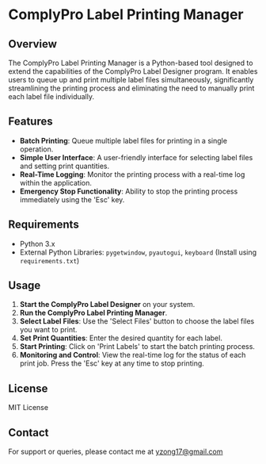 # ComplyPro Label Printing Manager

## Overview
The ComplyPro Label Printing Manager is a Python-based tool designed to extend the capabilities of the ComplyPro Label Designer program. It enables users to queue up and print multiple label files simultaneously, significantly streamlining the printing process and eliminating the need to manually print each label file individually.

## Features
- **Batch Printing**: Queue multiple label files for printing in a single operation.
- **Simple User Interface**: A user-friendly interface for selecting label files and setting print quantities.
- **Real-Time Logging**: Monitor the printing process with a real-time log within the application.
- **Emergency Stop Functionality**: Ability to stop the printing process immediately using the 'Esc' key.

## Requirements
- Python 3.x
- External Python Libraries: `pygetwindow`, `pyautogui`, `keyboard` (Install using `requirements.txt`)

## Usage
1. **Start the ComplyPro Label Designer** on your system.
2. **Run the ComplyPro Label Printing Manager**.
3. **Select Label Files**: Use the 'Select Files' button to choose the label files you want to print.
4. **Set Print Quantities**: Enter the desired quantity for each label.
5. **Start Printing**: Click on 'Print Labels' to start the batch printing process.
6. **Monitoring and Control**: View the real-time log for the status of each print job. Press the 'Esc' key at any time to stop printing.



## License
MIT License

## Contact
For support or queries, please contact me at yzong17@gmail.com